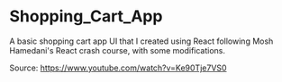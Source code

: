 # Shopping_Cart_App
A basic shopping cart app UI that I created using React following Mosh Hamedani's React crash course, with some modifications.

Source: https://www.youtube.com/watch?v=Ke90Tje7VS0
